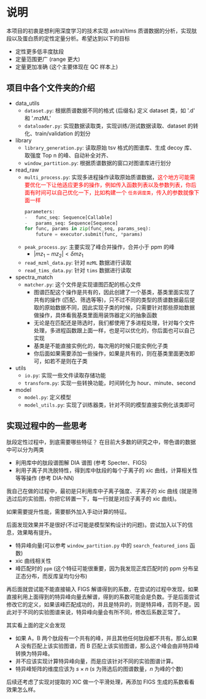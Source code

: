 # 说明

本项目的初衷是想利用深度学习的技术实现 astral/tims 质谱数据的分析，实现肽段以及蛋白质的定性定量分析。希望达到以下的目标
-   定性更多低丰度肽段
-   定量范围更广 (range 更大)
-   定量更加准确 (这个主要体现在 QC 样本上)

## 项目中各个文件夹的介绍

-   data_utils
    -   `dataset.py`: 根据质谱数据不同的格式 (后缀名) 定义 dataset 类，如 '.d' 和 '.mzML'
    -    `dataloader.py`: 实现数据读取类，实现训练/测试数据读取、dataset 的转化、train/validation 的划分
-   library
    -   `library_generation.py`: 读取原始 tsv 格式的图谱库、生成 decoy 库、取强度 Top n 的峰、自动补全对齐、
    -   `window_partition.py`: 根据质谱数据的窗口对图谱库进行划分
-   read_raw
    -   `multi_process.py`: 实现多进程操作读取原始质谱数据，<font color='red'>这个地方可能需要优化一下让他适应更多的操作，例如传入函数列表以及参数列表，你后面有时间可以自己优化一下，比如构建一个 `任务调度类`，传入的参数就像下面一样</font>   
        ```python
        parameters:
        -   func_seq: Sequence[Callable]
        -   params_seq: Sequence[Sequence]
        for func, params in zip(func_seq, params_seq):
            future = executor.submit(func, *params)
        ```
    -   `peak_process.py`: 主要实现了峰合并操作，合并小于 ppm 的峰
        -   $|mz_1 - mz_2| < \delta mz_1$
    -   `read_mzml_data.py`: 针对 `mzML` 数据进行读取
    -   `read_tims_data.py`: 针对 `tims` 数据进行读取
-   spectra_match
    -   `matcher.py`: 这个文件是实现谱图匹配的核心文件
        -   图谱匹配这个操作是共有的，因此创建了一个基类，基类里面实现了共有的操作 (匹配、筛选等等)，只不过不同的类型的质谱数据最后提取的原始数据不同，因此实现子类的时候，只需要针对那些原始数据做操作，具体看我基类里面用装饰器定义的抽象函数
        -   无论是在匹配还是筛选时，我们都使用了多进程处理，针对每个文件处理，多进程函数跟上面一样，也是可以优化的，你后面也可以自己实现
        -   基类是不能直接实例化的，每次用的时候只能实例化子类  
        -   你后面如果需要添加一些操作，如果是共有的，则在基类里面更改即可，如若不是则在子类
-   utils
    -   `io.py`: 实现一些文件读取存储功能
    -   `transform.py`: 实现一些转换功能，时间转化为 hour、minute、second
-   model
    -   `model.py`: 定义模型
    -   `model_utils.py`: 实现了训练器类，针对不同的模型直接实例化该类即可

## 实现过程中的一些思考

肽段定性过程中，到底需要哪些特征？
在目前大多数的研究之中，带色谱的数据中可以分为两类
-   利用库中的肽段谱图解 DIA 谱图 (参考 Specter、FIGS)
-   利用子离子共洗脱特性，得到库中肽段的每个子离子的 xic 曲线，计算相关性等等操作 (参考 DIA-NN)

我自己在做的过程中，最初是只利用库中子离子强度、子离子的 xic 曲线 (就是筛选过后的实验图，你把它转置一下，每一行就是对应子离子的 xic 曲线)。

如果需要提升性能，需要额外加入手动计算的特征。

后面发现效果并不是很好(不过可能是模型架构设计的问题)。尝试加入以下的信息，效果略有提升。

-   特异峰向量(可以参考 `window_partition.py` 中的 `search_featured_ions` 函数)
-   xic 曲线相关性
-   峰匹配时的 `ppm` (这个特征可能很重要，因为我发现正库匹配时的 ppm 分布呈正态分布，而反库呈均匀分布)

再后面就尝试能不能直接输入 FIGS 解谱得到的系数，在尝试的过程中发现，如果直接利用上面得到的特异峰向量去解谱，得到的系数可能会是负数。于是后面尝试修改它的定义，如果该峰匹配成功的，并且是特异的，则是特异峰，否则不是。因此对于不同的实验图谱来说，特异峰向量会有所不同，修改后系数正常了。

其实看上面的定义会发现

-   如果 A，B 两个肽段有一个共有的峰，并且其他任何肽段都不共有。那么如果 A 没有匹配上该实验图谱，而 B 匹配上该实验图谱，那么这个峰会由非特异峰转换为特异峰。
-   并不应该实现计算特异峰向量，而是应该针对不同的实验图谱计算。
-   特异峰矩阵的维度应该为 $s \times n$ ($s$ 为筛选后的图谱数量，$n$ 为峰的个数)

后续还考虑了实现对提取的 XIC 做一个平滑处理，再添加 FIGS 生成的系数看看效果怎么样。